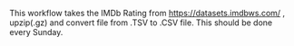 This workflow takes the IMDb Rating from https://datasets.imdbws.com/ , upzip(.gz) and convert file from .TSV to .CSV file.
This should be done every Sunday.
